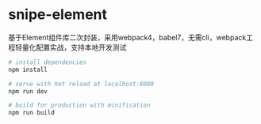 # snipe-element
基于Element组件库二次封装，采用webpack4，babel7，无需cli，webpack工程轻量化配置实战，支持本地开发测试

``` bash
# install dependencies
npm install

# serve with hot reload at localhost:8080
npm run dev

# build for production with minification
npm run build

```

